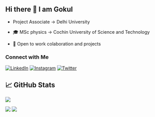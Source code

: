 ## Hi there 👋 I am Gokul

* Project Associate -> Delhi University

* 🎓 MSc physics -> Cochin University of Science and Technology

* 🗿 Open to work colaboration and projects
<!--
**venomslasher/venomslasher** is a ✨ _special_ ✨ repository because its `README.md` (this file) appears on your GitHub profile.

Here are some ideas to get you started:

- 🔭 I’m currently working on ...
- 🌱 I’m currently learning ...
- 👯 I’m looking to collaborate on ...
- 🤔 I’m looking for help with ...
- 💬 Ask me about ...
- 📫 How to reach me: ...
- 😄 Pronouns: ...
- ⚡ Fun fact: ...
-->
### Connect with Me

[![LinkedIn](https://img.shields.io/badge/LinkedIn-Profile-informational?style=flat&logo=linkedin&logoColor=white&color=0077B5)](https://www.linkedin.com/in/gokul3099/)
[![Instagram](https://img.shields.io/badge/Instagram-Profile-informational?style=flat&logo=instagram&logoColor=white&color=blue)](https://www.instagram.com/venomslasher)
[![Twitter](https://img.shields.io/badge/Twitter-Profile-informational?style=flat&logo=twitter&logoColor=white&color=1DA1F2)](https://twitter.com/V4Venomslasher)

## &#x1f4c8; GitHub Stats

![](http://github-profile-summary-cards.vercel.app/api/cards/profile-details?username=venomslasher&theme=dracula) 

![](http://github-profile-summary-cards.vercel.app/api/cards/repos-per-language?username=venomslasher&theme=dracula) 
![](http://github-profile-summary-cards.vercel.app/api/cards/most-commit-language?username=venomslasher&theme=dracula)
